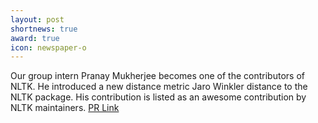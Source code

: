 ```yaml
---
layout: post
shortnews: true
award: true
icon: newspaper-o
---
```


Our group intern Pranay Mukherjee becomes one of the contributors of NLTK. He introduced a new distance metric Jaro Winkler distance to the NLTK package. His contribution is listed as an awesome contribution by NLTK maintainers.  [PR Link](https://github.com/nltk/nltk/pull/2044)